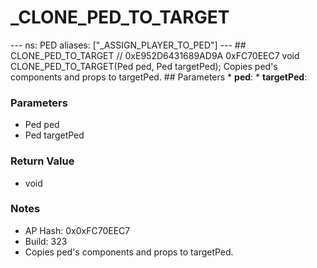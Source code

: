 # _CLONE_PED_TO_TARGET

--- ns: PED aliases: ["_ASSIGN_PLAYER_TO_PED"] --- ## CLONE_PED_TO_TARGET  // 0xE952D6431689AD9A 0xFC70EEC7 void CLONE_PED_TO_TARGET(Ped ped, Ped targetPed);  Copies ped's components and props to targetPed.  ## Parameters * **ped**: * **targetPed**:

### Parameters
* Ped ped
* Ped targetPed

### Return Value
* void

### Notes
* AP Hash: 0x0xFC70EEC7
* Build: 323
* Copies ped's components and props to targetPed.


